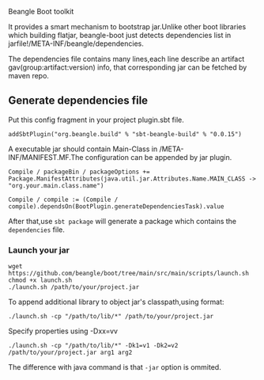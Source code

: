 Beangle Boot toolkit

It provides a smart mechanism to bootstrap jar.Unlike other boot libraries which building flatjar,
beangle-boot just detects dependencies list in jarfile!/META-INF/beangle/dependencies.

The dependencies file contains many lines,each line describe an artifact gav(group:artifact:version) info,
that corresponding jar can be fetched by maven repo.

## Generate dependencies file

Put this config fragment in your project plugin.sbt file.

    addSbtPlugin("org.beangle.build" % "sbt-beangle-build" % "0.0.15")

A executable jar should contain Main-Class in /META-INF/MANIFEST.MF.The configuration
can be appended by jar plugin.

    Compile / packageBin / packageOptions +=
    Package.ManifestAttributes(java.util.jar.Attributes.Name.MAIN_CLASS -> "org.your.main.class.name")

    Compile / compile := (Compile / compile).dependsOn(BootPlugin.generateDependenciesTask).value

 After that,use `sbt package` will generate a package which contains the `dependencies` file.

### Launch your jar

    wget https://github.com/beangle/boot/tree/main/src/main/scripts/launch.sh
    chmod +x launch.sh
    ./launch.sh /path/to/your/project.jar

   To append additional library to object jar's classpath,using format:

    ./launch.sh -cp "/path/to/lib/*" /path/to/your/project.jar

   Specify properties using -Dxx=vv

    ./launch.sh -cp "/path/to/lib/*" -Dk1=v1 -Dk2=v2  /path/to/your/project.jar arg1 arg2

   The difference with java command is that `-jar` option is ommited.

